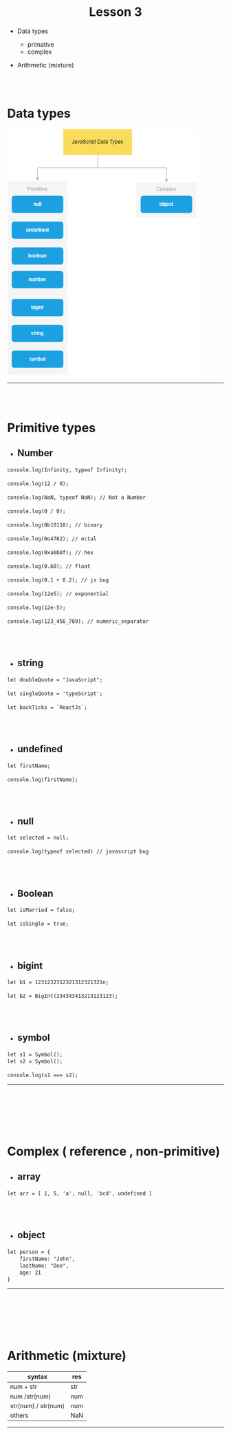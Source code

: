 <h1 style="text-align:center;">Lesson 3 </h1>

- Data types

  - primative
  - complex

- Arithmetic (mixture)

<br><br>

# Data types

  <img src="./images/variables.png">

<hr><br><br>

# Primitive types

- ## Number

```
console.log(Infinity, typeof Infinity);

console.log(12 / 0);

console.log(NaN, typeof NaN); // Not a Number

console.log(0 / 0);

console.log(0b10110); // binary

console.log(0o4762); // octal

console.log(0xa6b8f); // hex

console.log(0.68); // float

console.log(0.1 + 0.2); // js bug

console.log(12e5); // exponential

console.log(12e-5);

console.log(123_456_789); // numeric_separator

```

<br><br>

- ## string

```
let doubleQuote = "JavaScript";

let singleQuote = 'typeScript';

let backTicks = `ReactJs`;
```

<br><br>

- ## undefined

```
let firstName;

console.log(firstName);

```

<br><br>

- ## null

```
let selected = null;

console.log(typeof selected) // javascript bug
```

<br><br>

- ## Boolean

```
let isMarried = false;

let isSingle = true;
```

<br><br>

- ## bigint

```
let b1 = 1231232312321312321321n;

let b2 = BigInt(234343413213123123);
```

<br><br>

- ## symbol

```
let s1 = Symbol();
let s2 = Symbol();

console.log(s1 === s2);
```

<hr> <br> <br> <br> <br> <br>

# Complex ( reference , non-primitive)

- ## array

```
let arr = [ 1, 5, 'a', null, 'bcd', undefined ]

```

<br><br>

- ## object

```
let person = {
	firstName: "John",
	lastName: "Doe",
	age: 21
}
```

<hr> <br> <br> <br> <br> <br>

# Arithmetic (mixture)

| syntax              | res |
| ------------------- | --- |
| num + str           | str |
| num /str(num)       | num |
| str(num) / str(num) | num |
| others              | NaN |



<hr> <br> <br> <br> <br> <br>